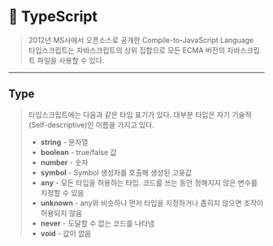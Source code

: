 # 🔡 TypeScript
> 2012년 MS사에서 오픈소스로 공개한 Compile-to-JavaScript Language <br>
> 타입스크립트는 자바스크립트의 상위 집합으로 모든 ECMA 버전의 자바스크립트 파일을 사용할 수 있다.
___
 ## Type
> 타입스크립트에는 다음과 같은 타입 표기가 있다. 대부분 타입은 자기 기술적(Self-descriptive)인 이름을 가지고 있다.
> - __string__ - 문자열
> - __boolean__ - true/false 값
> - __number__ - 숫자
> - __symbol__ - Symbol 생성자를 호출해 생성된 고윳값
> - __any__ - 모든 타입을 허용하는 타입. 코드를 쓰는 동안 정해지지 않은 변수를 지정할 수 있음
> - __unknown__ - any와 비슷하나 먼저 타입을 지정하거나 좁히지 않으면 조작이 허용되지 않음
> - __never__ - 도달할 수 없는 코드를 나타냄
> - __void__ - 값이 없음
